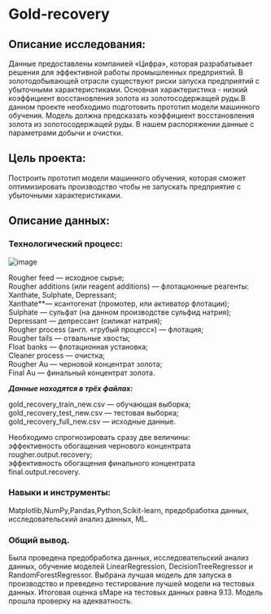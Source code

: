 # Gold-recovery

## Описание исследования:
Данные предоставлены компанией «Цифра», которая разрабатывает решения для эффективной работы промышленных предприятий.
В золотодобывающей отрасли существуют риски запуска предприятий с убыточными характеристиками. Основная характеристика - низкий коэффициент восстановления золота из золотосодержащей руды.В данном проекте необходимо подготовить прототип модели машинного обучения. Модель должна предсказать коэффициент восстановления золота из золотосодержащей руды. В нашем распоряжении данные с параметрами добычи и очистки.

## Цель проекта:
Построить прототип модели машинного обучения, которая сможет оптимизировать производство чтобы не запускать предприятие с убыточными характеристиками.

## Описание данных:

### Технологический процесс:

![image](https://github.com/irina-viart/Gold-recovery/assets/115455586/b328302f-97aa-47fe-879d-42644abfedd3)

Rougher feed — исходное сырье;\
Rougher additions (или reagent additions) — флотационные реагенты: Xanthate, Sulphate, Depressant;\
Xanthate**— ксантогенат (промотер, или активатор флотации);\
Sulphate — сульфат (на данном производстве сульфид натрия);\
Depressant — депрессант (силикат натрия);\
Rougher process (англ. «грубый процесс») — флотация;\
Rougher tails — отвальные хвосты;\
Float banks — флотационная установка;\
Cleaner process — очистка;\
Rougher Au — черновой концентрат золота;\
Final Au — финальный концентрат золота.

***Данные находятся в трёх файлах:***

gold_recovery_train_new.csv — обучающая выборка;\
gold_recovery_test_new.csv — тестовая выборка;\
gold_recovery_full_new.csv — исходные данные.

Необходимо спрогнозировать сразу две величины:\
эффективность обогащения чернового концентрата rougher.output.recovery;\
эффективность обогащения финального концентрата final.output.recovery.

### Навыки и инструменты:

Matplotlib,NumPy,Pandas,Python,Scikit-learn, предобработка данных, исследовательский анализ данных, ML.

### Общий вывод.

Была проведена предобработка данных, исследовательский анализ данных, обучение моделей LinearRegression, DecisionTreeRegressor и RandomForestRegressor. Выбрана лучшая модель для запуска в производство и преведено тестирование лучшей модели на тестовых данных. Итоговая оценка sMape на тестовых данных равна 9.13. Модель прошла проверку на адекватность.
